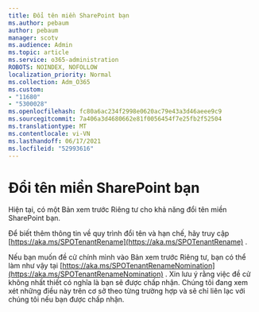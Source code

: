 ```yaml
---
title: Đổi tên miền SharePoint bạn
ms.author: pebaum
author: pebaum
manager: scotv
ms.audience: Admin
ms.topic: article
ms.service: o365-administration
ROBOTS: NOINDEX, NOFOLLOW
localization_priority: Normal
ms.collection: Adm_O365
ms.custom:
- "11680"
- "5300028"
ms.openlocfilehash: fc80a6ac234f2998e0620ac79e43a3d46aeee9c9
ms.sourcegitcommit: 7a406a3d4680662e81f0056454f7e25fb2f52504
ms.translationtype: MT
ms.contentlocale: vi-VN
ms.lasthandoff: 06/17/2021
ms.locfileid: "52993616"
---
```

# <a name="rename-your-sharepoint-domain"></a>Đổi tên miền SharePoint bạn

Hiện tại, có một Bản xem trước Riêng tư cho khả năng đổi tên miền SharePoint bạn.

Để biết thêm thông tin về quy trình đổi tên và hạn chế, hãy truy cập [https://aka.ms/SPOTenantRename](https://aka.ms/SPOTenantRename) .

Nếu bạn muốn đề cử chính mình vào Bản xem trước Riêng tư, bạn có thể làm như vậy tại [https://aka.ms/SPOTenantRenameNomination](https://aka.ms/SPOTenantRenameNomination) . Xin lưu ý rằng việc đề cử không nhất thiết có nghĩa là bạn sẽ được chấp nhận. Chúng tôi đang xem xét những điều này trên cơ sở theo từng trường hợp và sẽ chỉ liên lạc với chúng tôi nếu bạn được chấp nhận.
